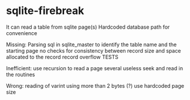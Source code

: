 # sqlite-firebreak

It can read a table from sqlite page(s)
Hardcoded database path for convenience

Missing:
Parsing sql in sqlite_master to identify the table name and the starting page
no checks for consistency between record size and space allocated to the record
record overflow
TESTS


Inefficient:
use recursion to read a page
several useless seek and read in the routines



Wrong:
reading of varint using more than 2 bytes (?)
use hardcoded page size